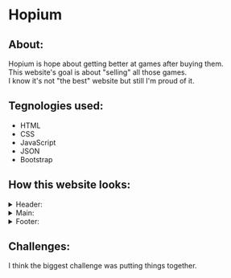 # Hopium

## About:
Hopium is hope about getting better at games after buying them. </br>
This website's goal is about "selling" all those games. </br>
I know it's not "the best" website but still I'm proud of it.

## Tegnologies used:
- HTML
- CSS
- JavaScript
- JSON
- Bootstrap

## How this website looks:
<details>
  <summary>Header:</summary>
  
  - Beautiful background image with navigation bar and button "See All Games" which redirects you to the "Catalog" section.

  <img src="https://github.com/Yuki69Okita/Hopium/blob/main/assets/images/Screenshots/header.png" alt="header" width="600"/>
  <img src="https://github.com/Yuki69Okita/Hopium/blob/main/assets/images/Screenshots/header_mobile.png" alt="header_mobile" width="200" height="280"/>
</details>

<details>
  <summary>Main:</summary>
  
  - It's showing only "New and Trending" items which they are represented in cards.
  - Those item cards have image, name, description, genres, rating and price.
  <img src="https://github.com/Yuki69Okita/Hopium/blob/main/assets/images/Screenshots/new_trending.png" alt="main_new_trending" width="600" />
  <img src="https://github.com/Yuki69Okita/Hopium/blob/main/assets/images/Screenshots/new_trending_mobile.png" alt="main_new_trending_mobile" width="200" height="280"/>
  </br> </br> </br> </br>

  - In "Discounted" section it's showing items with calculated 20% off price.
  <img src="https://github.com/Yuki69Okita/Hopium/blob/main/assets/images/Screenshots/discounted.png" alt="discounted" width="600" />
  <img src="https://github.com/Yuki69Okita/Hopium/blob/main/assets/images/Screenshots/discounted_mobile.png" alt="discounted_mobile" width="200" height="280"/>
  </br> </br> </br> </br>

  - Section "Catalog" is showing all games without filters and sorting.
  - Also there is text which calculates how many items are showing and filter button which is showing filters description. 
  <img src="https://github.com/Yuki69Okita/Hopium/blob/main/assets/images/Screenshots/catalog.png" alt="catalog" width="600" />
  <img src="https://github.com/Yuki69Okita/Hopium/blob/main/assets/images/Screenshots/catalog_mobile.png" alt="catalog_mobile" width="200" height="280"/>
  </br> </br> </br> </br>

  - "Catalog" section when "Price filter (from 40 euro to 50 euro for PC and from 50 euro to 60 euro for mobile)" is pressed.
  <img src="https://github.com/Yuki69Okita/Hopium/blob/main/assets/images/Screenshots/catalog_w_filter.png" alt="catalog_w_filter" width="600" />
  <img src="https://github.com/Yuki69Okita/Hopium/blob/main/assets/images/Screenshots/catalog_w_filter_mobile.png" alt="catalog_w_filter_mobile" width="200" height="280"/>
  </br> </br> </br> </br>

  - When button "Filter description" is pressed.
  <img src="https://github.com/Yuki69Okita/Hopium/blob/main/assets/images/Screenshots/filters_desctiption.png" alt="filters_desctiption" width="600" />
  <img src="https://github.com/Yuki69Okita/Hopium/blob/main/assets/images/Screenshots/filters_desctiption_mobile.png" alt="filters_desctiption_mobile" width="200" height="280"/>
  </br> </br> </br> </br>

  - When "Alphabetical a-z" is pressed.
  <img src="https://github.com/Yuki69Okita/Hopium/blob/main/assets/images/Screenshots/catalog_w_sorting.png" alt="catalog_w_sorting" width="600" />
  <img src="https://github.com/Yuki69Okita/Hopium/blob/main/assets/images/Screenshots/catalog_w_sorting_mobile.png" alt="catalog_w_sorting_mobile" width="200" height="280"/>
  </br> </br> </br> </br>

  - When item is added to the cart.
  <img src="https://github.com/Yuki69Okita/Hopium/blob/main/assets/images/Screenshots/added_to%20cart.png" alt="added_to_cart" width="600" />
  <img src="https://github.com/Yuki69Okita/Hopium/blob/main/assets/images/Screenshots/added_to%20cart_mobile.png" alt="added_to_cart_mobile" width="200" height="280"/>
</details>

<details>
  <summary>Footer:</summary>
  
  - They are diffrent links in every button.
  <img src="https://github.com/Yuki69Okita/Hopium/blob/main/assets/images/Screenshots/footer.png" alt="footer" width="600" />
  <img src="https://github.com/Yuki69Okita/Hopium/blob/main/assets/images/Screenshots/footer_mobile.png" alt="footer_mobile" width="200" height="80"/>
</details>

## Challenges:
I think the biggest challenge was putting things together.
